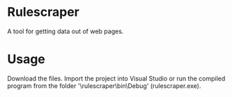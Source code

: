 # Rulescraper
A tool for getting data out of web pages.
# Usage
Download the files. Import the project into Visual Studio or run the compiled program from the folder '\rulescraper\bin\Debug' (rulescraper.exe).